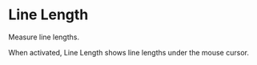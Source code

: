 # Line Length

Measure line lengths.

When activated, Line Length shows line lengths under the mouse cursor.

